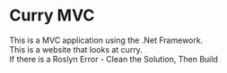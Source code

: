 # Curry MVC

This is a MVC application using the .Net Framework. 
<br>
This is a website that looks at curry.
<br>
If there is a Roslyn Error - Clean the Solution, Then Build

